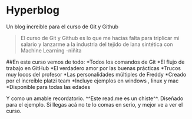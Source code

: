 # Hyperblog
Un blog increible para el curso de Git y Github
> El curso de Git y Github es lo que me hacias falta para triplicar mi salario y lanzarme a la industria del tejido de lana sintética con Machine Learning 
>-niñita

##En este curso vemos de todo:
*Todos los comandos de Git
*El flujo de trabajo en GitHub
*El verdadero amor por las buenas prácticas
*Trucos muy locos del profesor 
*Las personalidades múltiples de Freddy
*Creado por el increíble platzi team 
*Incluye ejemplos en windows , linux y mac
*Disponible para todas las edades

Y como un amable recordatorio. ^^Este read.me es un chiste^^. Diseñado para el ejemplo. Si llegas acá no te lo comas en serio, y mejor ve a ver el curso.
